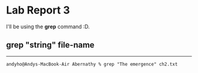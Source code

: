 # Lab Report 3

I'll be using the **grep** command :D.

## grep "string" file-name
---
`andyho@Andys-MacBook-Air Abernathy % grep "The emergence" ch2.txt`
